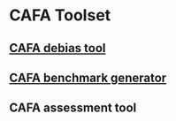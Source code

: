 # CAFA Toolset
## [CAFA debias tool](https://github.com/Rinoahu/debias)
## [CAFA benchmark generator](https://github.com/nguyenngochuy91/CAFA_benchmark)
## CAFA assessment tool
